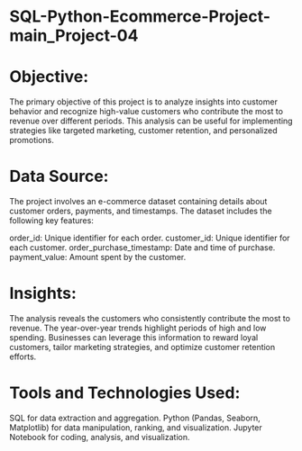 # SQL-Python-Ecommerce-Project-main_Project-04
# Objective:
The primary objective of this project is to analyze insights into customer behavior and recognize high-value customers who contribute the most to revenue over different periods. This analysis can be useful for implementing strategies like targeted marketing, customer retention, and personalized promotions.

# Data Source:
The project involves an e-commerce dataset containing details about customer orders, payments, and timestamps. The dataset includes the following key features:

order_id: Unique identifier for each order.
customer_id: Unique identifier for each customer.
order_purchase_timestamp: Date and time of purchase.
payment_value: Amount spent by the customer.
# Insights:
The analysis reveals the customers who consistently contribute the most to revenue.
The year-over-year trends highlight periods of high and low spending.
Businesses can leverage this information to reward loyal customers, tailor marketing strategies, and optimize customer retention efforts.
# Tools and Technologies Used:
SQL for data extraction and aggregation.
Python (Pandas, Seaborn, Matplotlib) for data manipulation, ranking, and visualization.
Jupyter Notebook for coding, analysis, and visualization.
